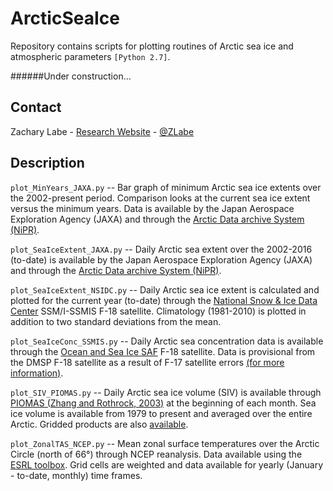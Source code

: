 # ArcticSeaIce
Repository contains scripts for plotting routines of Arctic sea ice and atmospheric parameters ```[Python 2.7]```.

######Under construction...

## Contact
Zachary Labe - [Research Website](http://sites.uci.edu/zlabe/) - [@ZLabe](https://twitter.com/ZLabe)

## Description

`plot_MinYears_JAXA.py` --
Bar graph of minimum Arctic sea ice extents over the 2002-present period. Comparison looks at the current sea ice extent versus the minimum years. Data is available by the Japan Aerospace Exploration Agency (JAXA) and through the [Arctic Data archive System (NiPR)](https://ads.nipr.ac.jp/vishop.ver1/vishop-extent.html).

`plot_SeaIceExtent_JAXA.py` --
Daily Arctic sea extent over the 2002-2016 (to-date) is available by the Japan Aerospace Exploration Agency (JAXA) and through the [Arctic Data archive System (NiPR)](https://ads.nipr.ac.jp/vishop.ver1/vishop-extent.html).

`plot_SeaIceExtent_NSIDC.py` --
Daily Arctic sea ice extent is calculated and plotted for the current year (to-date) through the [National Snow & Ice Data Center](https://nsidc.org/arcticseaicenews/) SSM/I-SSMIS F-18 satellite. Climatology (1981-2010) is plotted in addition to two standard deviations from the mean.

`plot_SeaIceConc_SSMIS.py` --
Daily Arctic sea concentration data is available through the [Ocean and Sea Ice SAF](http://osisaf.met.no/p/ice/) F-18 satellite. Data is provisional from the DMSP F-18 satellite as a result of F-17 satellite errors [(for more information)](https://nsidc.org/arcticseaicenews/2016/05/daily-sea-ice-extent-updates-resume-with-provisional-data/).

`plot_SIV_PIOMAS.py` --
Daily Arctic sea ice volume (SIV) is available through [PIOMAS (Zhang and Rothrock, 2003)](http://psc.apl.uw.edu/research/projects/arctic-sea-ice-volume-anomaly/) at the beginning of each month. Sea ice volume is available from 1979 to present and averaged over the entire Arctic. Gridded products are also [available](http://psc.apl.washington.edu/zhang/IDAO/). 

`plot_ZonalTAS_NCEP.py` --
Mean zonal surface temperatures over the Arctic Circle (north of 66°) through NCEP reanalysis. Data available using the [ESRL toolbox](http://www.esrl.noaa.gov/psd/cgi-bin/data/timeseries/timeseries1.pl). Grid cells are weighted and data available for yearly (January - to-date, monthly) time frames.
